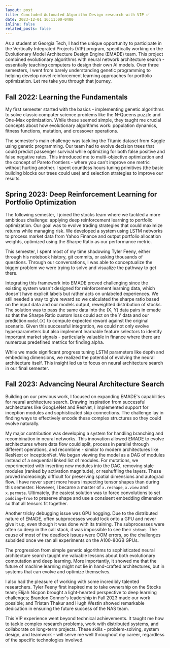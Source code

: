 ```yaml
---
layout: post
title: Concluded Automated Algorithm Design research with VIP ✅
date: 2023-12-01 16:11:00-0400
inline: false
related_posts: false
---
```


As a student at Georgia Tech, I had the unique opportunity to participate in the Vertically Integrated Projects (VIP) program, specifically working on the Evolutionary Model Architecture Design Engine (EMADE) team. This project combined evolutionary algorithms with neural network architecture search - essentially teaching computers to design their own AI models. Over three semesters, I went from barely understanding genetic programming to helping develop novel reinforcement learning approaches for portfolio optimization. Let me take you through that journey.

## Fall 2022: Learning the Fundamentals

My first semester started with the basics - implementing genetic algorithms to solve classic computer science problems like the N-Queens puzzle and One-Max optimization. While these seemed simple, they taught me crucial concepts about how evolutionary algorithms work: population dynamics, fitness functions, mutation, and crossover operations.

The semester's main challenge was tackling the Titanic dataset from Kaggle using genetic programming. Our team had to evolve decision trees that could predict passenger survival while optimizing for both false positive and false negative rates. This introduced me to multi-objective optimization and the concept of Pareto frontiers - where you can't improve one metric without hurting another. I spent countless hours tuning primitives (the basic building blocks our trees could use) and selection strategies to improve our results.

## Spring 2023: Deep Reinforcement Learning for Portfolio Optimization

The following semester, I joined the stocks team where we tackled a more ambitious challenge: applying deep reinforcement learning to portfolio optimization. Our goal was to evolve trading strategies that could maximize returns while managing risk. We developed a system using LSTM networks to process market data from Yahoo Finance and output portfolio allocation weights, optimized using the Sharpe Ratio as our performance metric. 

This semester, I spent most of my time shadowing Tyler Feeny, either through his notebook history, git commits, or asking thousands of questions. Through our conversations, I was able to conceptualize the bigger problem we were trying to solve and visualize the pathway to get there.

Integrating this framework into EMADE proved challenging since the existing system wasn't designed for reinforcement learning data, which doesn't have explicit labels but rather acts on unlabeled experiences. We still needed a way to give reward so we calculated the sharpe ratio based on the input data and our models output, reweighted distribution of stocks. The solution was to pass the same data into the (X, Y) data pairs in emade so that the Sharpe Ratio custom loss could act on the Y data and our prediction `model(X)` to compute expected reward against the original scenario. Given this successful integration, we could not only evolve hyperparameters but also implement learnable feature selectors to identify important market signals - particularly valuable in finance where there are numerous predefined metrics for finding alpha.

While we made significant progress tuning LSTM parameters like depth and embedding dimensions, we realized the potential of evolving the neural architecture itself. This insight led us to focus on neural architecture search in our final semester.

## Fall 2023: Advancing Neural Architecture Search

Building on our previous work, I focused on expanding EMADE's capabilities for neural architecture search. Drawing inspiration from successful architectures like GoogLeNet and ResNet, I implemented support for inception modules and sophisticated skip connections. The challenge lay in finding ways to effectively encode these complex structures so they could evolve naturally.

My major contribution was developing a system for handling branching and recombination in neural networks. This innovation allowed EMADE to evolve architectures where data flow could split, process in parallel through different operations, and recombine - similar to modern architectures like ResNext or InceptionNet. We began viewing the model as a DAG of modules instead of a sequential linked list of modules. For mutations, we experimented with inserting new modules into the DAG, removing stale modules (ranked by activation magnitude), or reshuffling the layers. These proved increasingly difficult for preserving spatial dimensions and autograd flow. I have never spent more hours inspecting tensor shapes than during this semester. However, I became a master of `x.reshape`, `x.view` and `x.permute`. Ultimately, the easiest solution was to force convolutions to set `padding=True` to preserve shape and use a consisent embedding dimension so that all tensors fit together. 

Another tricky debugging issue was GPU hogging. Due to the distributed nature of EMADE, often subprocesses would lock onto a GPU and never give it up, even though it was done with its training. The subprocesses were often so deep in the call stack, it was impossible to see their `stdout`. The cause of most of the deadlock issues were OOM errors, so the challenges subsided once we ran all experiments on the A100-80GB GPUs. 

The progression from simple genetic algorithms to sophisticated neural architecture search taught me valuable lessons about both evolutionary computation and deep learning. More importantly, it showed me that the future of machine learning might not lie in hand-crafted architectures, but in systems that can evolve and optimize themselves.

I also had the pleasure of working with some incredibly talented researchers. Tyler Feeny first inspired me to take ownership on the Stocks team; Elijah Nicpon brought a light-hearted perspective to deep learning challenges; Brandon Conner's leadership in Fall 2023 made our work possible; and Tristan Thakur and Hugh Westin showed remarkable dedication in ensuring the future success of the NAS team.

This VIP experience went beyond technical achievements. It taught me how to tackle complex research problems, work with distributed systems, and collaborate on long-term projects. These skills - problem-solving, system design, and teamwork - will serve me well throughout my career, regardless of the specific technologies involved.
